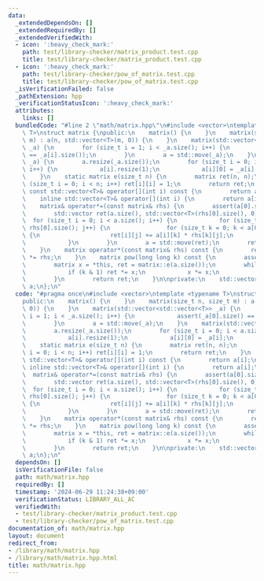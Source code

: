 ```yaml
---
data:
  _extendedDependsOn: []
  _extendedRequiredBy: []
  _extendedVerifiedWith:
  - icon: ':heavy_check_mark:'
    path: test/library-checker/matrix_product.test.cpp
    title: test/library-checker/matrix_product.test.cpp
  - icon: ':heavy_check_mark:'
    path: test/library-checker/pow_of_matrix.test.cpp
    title: test/library-checker/pow_of_matrix.test.cpp
  _isVerificationFailed: false
  _pathExtension: hpp
  _verificationStatusIcon: ':heavy_check_mark:'
  attributes:
    links: []
  bundledCode: "#line 2 \"math/matrix.hpp\"\n#include <vector>\ntemplate <typename\
    \ T>\nstruct matrix {\npublic:\n    matrix() {\n    }\n    matrix(size_t n, size_t\
    \ m) : a(n, std::vector<T>(m, 0)) {\n    }\n    matrix(std::vector<std::vector<T>>\
    \ _a) {\n        for (size_t i = 1; i < _a.size(); i++) {\n            assert(_a[0].size()\
    \ == _a[i].size());\n        }\n        a = std::move(_a);\n    }\n    matrix(std::vector<T>\
    \ _a) {\n        a.resize(_a.size());\n        for (size_t i = 0; i < a.size();\
    \ i++) {\n            a[i].resize(1);\n            a[i][0] = _a[i];\n        }\n\
    \    }\n    static matrix e(size_t n) {\n        matrix ret(n, n);\n        for\
    \ (size_t i = 0; i < n; i++) ret[i][i] = 1;\n        return ret;\n    }\n    inline\
    \ const std::vector<T>& operator[](int i) const {\n        return a[i];\n    }\n\
    \    inline std::vector<T>& operator[](int i) {\n        return a[i];\n    }\n\
    \    matrix& operator*=(const matrix& rhs) {\n        assert(a[0].size() == rhs.a.size());\n\
    \        std::vector ret(a.size(), std::vector<T>(rhs[0].size(), 0));\n      \
    \  for (size_t i = 0; i < a.size(); i++) {\n            for (size_t j = 0; j <\
    \ rhs[0].size(); j++) {\n                for (size_t k = 0; k < a[0].size(); k++)\
    \ {\n                    ret[i][j] += a[i][k] * rhs[k][j];\n                }\n\
    \            }\n        }\n        a = std::move(ret);\n        return *this;\n\
    \    }\n    matrix operator*(const matrix& rhs) const {\n        return matrix(*this)\
    \ *= rhs;\n    }\n    matrix pow(long long k) const {\n        assert(0 <= k);\n\
    \        matrix x = *this, ret = matrix::e(a.size());\n        while (k > 0) {\n\
    \            if (k & 1) ret *= x;\n            x *= x;\n            k >>= 1;\n\
    \        }\n        return ret;\n    }\n\nprivate:\n    std::vector<std::vector<T>>\
    \ a;\n};\n"
  code: "#pragma once\n#include <vector>\ntemplate <typename T>\nstruct matrix {\n\
    public:\n    matrix() {\n    }\n    matrix(size_t n, size_t m) : a(n, std::vector<T>(m,\
    \ 0)) {\n    }\n    matrix(std::vector<std::vector<T>> _a) {\n        for (size_t\
    \ i = 1; i < _a.size(); i++) {\n            assert(_a[0].size() == _a[i].size());\n\
    \        }\n        a = std::move(_a);\n    }\n    matrix(std::vector<T> _a) {\n\
    \        a.resize(_a.size());\n        for (size_t i = 0; i < a.size(); i++) {\n\
    \            a[i].resize(1);\n            a[i][0] = _a[i];\n        }\n    }\n\
    \    static matrix e(size_t n) {\n        matrix ret(n, n);\n        for (size_t\
    \ i = 0; i < n; i++) ret[i][i] = 1;\n        return ret;\n    }\n    inline const\
    \ std::vector<T>& operator[](int i) const {\n        return a[i];\n    }\n   \
    \ inline std::vector<T>& operator[](int i) {\n        return a[i];\n    }\n  \
    \  matrix& operator*=(const matrix& rhs) {\n        assert(a[0].size() == rhs.a.size());\n\
    \        std::vector ret(a.size(), std::vector<T>(rhs[0].size(), 0));\n      \
    \  for (size_t i = 0; i < a.size(); i++) {\n            for (size_t j = 0; j <\
    \ rhs[0].size(); j++) {\n                for (size_t k = 0; k < a[0].size(); k++)\
    \ {\n                    ret[i][j] += a[i][k] * rhs[k][j];\n                }\n\
    \            }\n        }\n        a = std::move(ret);\n        return *this;\n\
    \    }\n    matrix operator*(const matrix& rhs) const {\n        return matrix(*this)\
    \ *= rhs;\n    }\n    matrix pow(long long k) const {\n        assert(0 <= k);\n\
    \        matrix x = *this, ret = matrix::e(a.size());\n        while (k > 0) {\n\
    \            if (k & 1) ret *= x;\n            x *= x;\n            k >>= 1;\n\
    \        }\n        return ret;\n    }\n\nprivate:\n    std::vector<std::vector<T>>\
    \ a;\n};\n"
  dependsOn: []
  isVerificationFile: false
  path: math/matrix.hpp
  requiredBy: []
  timestamp: '2024-06-29 11:24:38+09:00'
  verificationStatus: LIBRARY_ALL_AC
  verifiedWith:
  - test/library-checker/matrix_product.test.cpp
  - test/library-checker/pow_of_matrix.test.cpp
documentation_of: math/matrix.hpp
layout: document
redirect_from:
- /library/math/matrix.hpp
- /library/math/matrix.hpp.html
title: math/matrix.hpp
---
```

